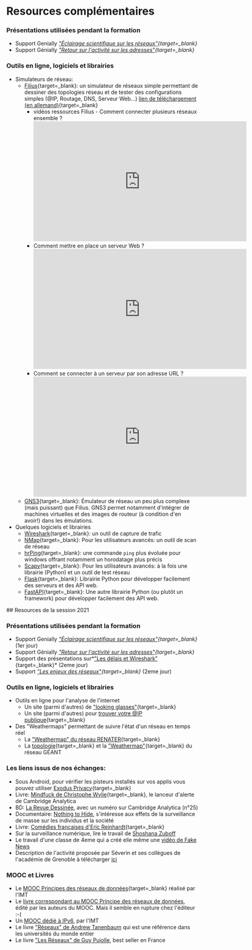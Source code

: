 # Resources complémentaires

### Présentations utilisées pendant la formation

* Support Genially *["Éclairage scientifique sur les
  réseaux"](https://view.genial.ly/60524fc89b3f0f0d928b5f9c){target=_blank}* 
* Support Génially *["Retour sur l'activité sur les adresses"](https://view.genial.ly/608725ea101f0b0d197f3dbb){target=_blank}*

### Outils en ligne, logiciels et librairies 
* Simulateurs de réseau:
    * [Filius](https://ent2d.ac-bordeaux.fr/disciplines/sti-college/2019/09/25/filius-un-logiciel-de-simulation-de-reseau-simple-et-accessible/){target=_blank}:
      un simulateur de réseaux simple permettant de dessiner des
      topologies réseau et de tester des configurations simples (@IP,
      Routage, DNS, Serveur Web...) [lien de téléchargement (en
      allemand)](https://www.lernsoftware-filius.de/Herunterladen){target=_blank}
        * vidéos ressources  Filius - Comment connecter plusieurs réseaux ensemble ?
          <iframe width="560" height="315" src="https://www.youtube.com/watch?v=bkaRSt5TUbY" 
          frameborder="0" allow="accelerometer; autoplay; clipboard-write; encrypted-media; 
          gyroscope; picture-in-picture" allowfullscreen></iframe>
        * Comment mettre en place un serveur Web ?
          <iframe width="560" height="315" src="https://www.youtube.com/watch?v=pS_rpzolCy8" 
          frameborder="0" allow="accelerometer; autoplay; clipboard-write; encrypted-media; 
          gyroscope; picture-in-picture" allowfullscreen></iframe>
        * Comment se connecter à un serveur par son adresse URL ?
          <iframe width="560" height="315" src="https://www.youtube.com/watch?v=aHAmIwBhZdU" 
          frameborder="0" allow="accelerometer; autoplay; clipboard-write; encrypted-media; 
          gyroscope; picture-in-picture" allowfullscreen></iframe>
    * [GNS3](https://www.gns3.com/){target=_blank}: Émulateur de réseau un peu plus
      complexe (mais puissant) que Filius. GNS3 permet notamment
      d'intégrer de machines virtuelles et des images de routeur (à
      condition d'en avoir!) dans les émulations.
* Quelques logiciels et librairies
    * [Wireshark](https://www.wireshark.org/){target=_blank}: un outil
      de capture de trafic
    * [NMap](https://nmap.org/){target=_blank}: Pour les utilisateurs
      avancés: un outil de scan de réseau 
    * [hrPing](https://www.cfos.de/en/ping/ping.htm){target=_blank}: une
      commande `ping` plus évoluée pour windows offrant notamment un
      horodatage plus précis
    * [Scapy](https://scapy.net/){target=_blank}: Pour les utilisateurs
      avancés: à la fois une librairie (Python) et un outil de test
      réseau
    * [Flask](https://palletsprojects.com/p/flask/){target=_blank}:
      Librairie Python pour développer facilement des serveurs et des
      API web.
    * [FastAPI](https://fastapi.tiangolo.com/){target=_blank}: Une autre
      librairie Python (ou plutôt un framework) pour développer
      facilement des API web.



## Resources de la session 2021
### Présentations utilisées pendant la formation

* Support Genially *["Éclairage scientifique sur les
  réseaux"](https://view.genial.ly/60524fc89b3f0f0d928b5f9c){target=_blank}* (1er
  jour)
* Support Génially *["Retour sur l'activité sur les adresses"](https://view.genial.ly/608725ea101f0b0d197f3dbb){target=_blank}*
* Support des présentations sur*["Les délais et Wireshark"](resources/20210428--MPLS-Delais_et_Wireshark.pdf){target=_blank}*
  (2eme jour)
* Support *["Les enjeux des
  réseaux"](resources/20210428--MPLS-Enjeux_des_reseaux.pdf){target=_blank}*
  (2eme jour)

### Outils en ligne, logiciels et librairies 

* Outils en ligne pour l'analyse de l'internet
    * Un site (parmi d'autres) de ["looking glasses"](https://www.bgp4.as/looking-glasses){target=_blank}
    * Un site (parmi d'autres) pour [trouver votre @IP publique](https://ip.lafibre.info/){target=_blank}
* Des "Weathermaps" permettant de suivre l'état d'un réseau en temps
  réel
    * La ["Weathermap" du réseau
      RENATER](https://www.renater.fr/sites/default/files/weathermap/weathermap_metropole.html){target=_blank}
    * La
      [topologie](https://www.geant.org/resources/publishingimages/geant_topology_map_december_2018.jpg){target=_blank}
      et la
      ["Weathermap"](https://tools.geant.org/portal/links/p-cacti/plugins/weathermap/weathermap-cacti-plugin.php?group_id=2){target=_blank}
      du réseau GÉANT


### Les liens issus de nos échanges:

  * Sous Android, pour vérifier les pisteurs installés sur vos applis
    vous pouvez utiliser [Exodus Privacy](https://exodus-privacy.eu.org/fr/){target=_blank}
  * Livre: [Mindfuck de Christophe Wylie](https://www.babelio.com/livres/Wylie-Mindfuck/1321716){target=_blank}, le lanceur d'alerte de Cambridge Analytica
  * BD: [La Revue Dessinée](https://www.4revues.fr/la-revue-dessinee/),
    avec un numéro sur Cambridge Analytica (n°25) 
  * Documentaire: [Nothing to Hide](https://fr.wikipedia.org/wiki/Nothing_to_Hide),
      s'intéresse aux effets de la surveillance de
    masse sur les individus et la société 
  * Livre: [Comédies françaises d'Eric Reinhardt](https://www.babelio.com/livres/Reinhardt-Comedies-francaises/1239543){target=_blank}
  * Sur la surveillance numérique, lire le travail de [Shoshana
    Zuboff](https://fr.wikipedia.org/wiki/Shoshana_Zuboff)
  * Le travail d'une classe de 4eme qui a créé elle même une [vidéo de
    Fake
    News](https://blog.francetvinfo.fr/l-instit-humeurs/2021/02/20/video-des-eleves-denoncent-les-chats-pour-lutter-contre-le-complotisme.html) <!-- lien direct vers la video: https://vimeo.com/166931978 -->
  * Description de l'activité proposée par Séverin et ses collègues 
    de l'académie de Grenoble à télécharger [ici](https://filesender.renater.fr/?s=download&token=73fefedc-2e2c-4597-b5e7-9347af9f052c)

### MOOC et Livres

* Le [MOOC Principes des réseaux de
  données](https://www.fun-mooc.fr/fr/cours/principes-des-reseaux-de-donnees/?edit&language=fr){target=_blank}
  réalisé par l'IMT
* Le [livre correspondant au MOOC Principe des réseaux de
  données](https://www.eyrolles.com/Informatique/Livre/les-reseaux-9782746246591/),
  édité par les auteurs du MOOC. Mais il semble en rupture chez
  l'éditeur :-(
* Un [MOOC dédié à IPv6](https://www.fun-mooc.fr/fr/cours/objectif-ipv6/), par l'IMT
* Le livre ["Réseaux" de Andrew
  Tanenbaum](https://www.eyrolles.com/Informatique/Livre/reseaux-9782744075216/)
  qui est une référence dans les universités du monde entier
* Le livre ["Les Réseaux" de Guy
  Pujolle](https://www.eyrolles.com/Informatique/Livre/les-reseaux-9782212675351/),
  best seller en France

